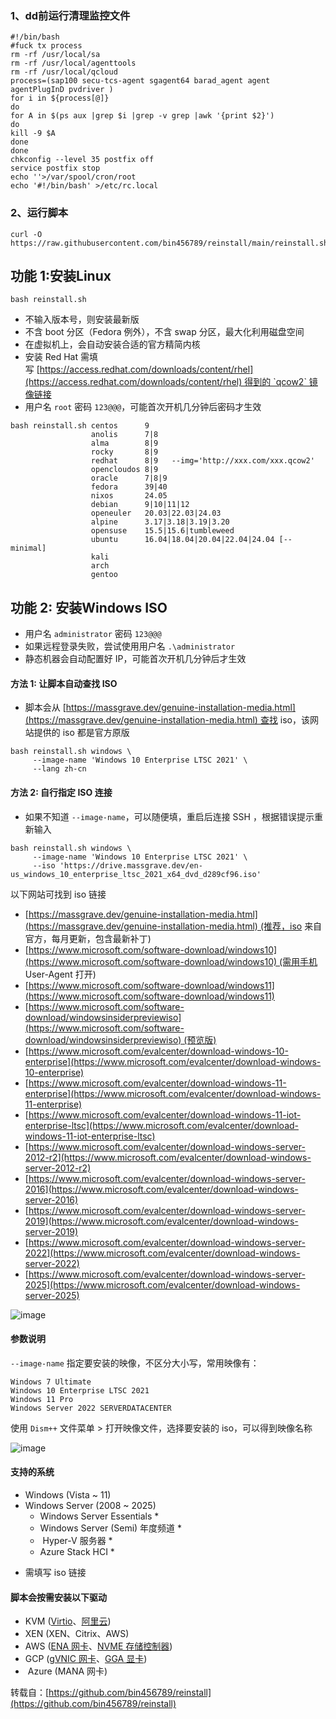 
### 1、dd前运行清理监控文件


```
#!/bin/bash 
#fuck tx process 
rm -rf /usr/local/sa 
rm -rf /usr/local/agenttools 
rm -rf /usr/local/qcloud 
process=(sap100 secu-tcs-agent sgagent64 barad_agent agent agentPlugInD pvdriver ) 
for i in ${process[@]} 
do
for A in $(ps aux |grep $i |grep -v grep |awk '{print $2}') 
do
kill -9 $A 
done 
done 
chkconfig --level 35 postfix off 
service postfix stop 
echo ''>/var/spool/cron/root 
echo '#!/bin/bash' >/etc/rc.local
```

### 2、运行脚本

```
curl -O https://raw.githubusercontent.com/bin456789/reinstall/main/reinstall.sh
```

## 功能 1:安装Linux


```
bash reinstall.sh
```

- 不输入版本号，则安装最新版
- 不含 boot 分区（Fedora 例外），不含 swap 分区，最大化利用磁盘空间
- 在虚拟机上，会自动安装合适的官方精简内核
- 安装 Red Hat 需填写 [https://access.redhat.com/downloads/content/rhel](https://access.redhat.com/downloads/content/rhel) 得到的 `qcow2` 镜像链接
- 用户名 `root` 密码 `123@@@`，可能首次开机几分钟后密码才生效
```
bash reinstall.sh centos      9
                  anolis      7|8
                  alma        8|9
                  rocky       8|9
                  redhat      8|9   --img='http://xxx.com/xxx.qcow2'
                  opencloudos 8|9
                  oracle      7|8|9
                  fedora      39|40
                  nixos       24.05
                  debian      9|10|11|12
                  openeuler   20.03|22.03|24.03
                  alpine      3.17|3.18|3.19|3.20
                  opensuse    15.5|15.6|tumbleweed
                  ubuntu      16.04|18.04|20.04|22.04|24.04 [--minimal]
                  kali
                  arch
                  gentoo
```


## 功能 2: 安装Windows ISO
- 用户名 `administrator` 密码 `123@@@`
- 如果远程登录失败，尝试使用用户名 `.\administrator`
- 静态机器会自动配置好 IP，可能首次开机几分钟后才生效

#### 方法 1: 让脚本自动查找 ISO

[](https://github.com/bin456789/reinstall#%E6%96%B9%E6%B3%95-1-%E8%AE%A9%E8%84%9A%E6%9C%AC%E8%87%AA%E5%8A%A8%E6%9F%A5%E6%89%BE-iso)

- 脚本会从 [https://massgrave.dev/genuine-installation-media.html](https://massgrave.dev/genuine-installation-media.html) 查找 iso，该网站提供的 iso 都是官方原版

```shell
bash reinstall.sh windows \
     --image-name 'Windows 10 Enterprise LTSC 2021' \
     --lang zh-cn
```

#### 方法 2: 自行指定 ISO 连接

[](https://github.com/bin456789/reinstall#%E6%96%B9%E6%B3%95-2-%E8%87%AA%E8%A1%8C%E6%8C%87%E5%AE%9A-iso-%E8%BF%9E%E6%8E%A5)

- 如果不知道 `--image-name`，可以随便填，重启后连接 SSH ，根据错误提示重新输入

```shell
bash reinstall.sh windows \
     --image-name 'Windows 10 Enterprise LTSC 2021' \
     --iso 'https://drive.massgrave.dev/en-us_windows_10_enterprise_ltsc_2021_x64_dvd_d289cf96.iso'
```

以下网站可找到 iso 链接

- [https://massgrave.dev/genuine-installation-media.html](https://massgrave.dev/genuine-installation-media.html) (推荐，iso 来自官方，每月更新，包含最新补丁)
- [https://www.microsoft.com/software-download/windows10](https://www.microsoft.com/software-download/windows10) (需用手机 User-Agent 打开)
- [https://www.microsoft.com/software-download/windows11](https://www.microsoft.com/software-download/windows11)
- [https://www.microsoft.com/software-download/windowsinsiderpreviewiso](https://www.microsoft.com/software-download/windowsinsiderpreviewiso) (预览版)
- [https://www.microsoft.com/evalcenter/download-windows-10-enterprise](https://www.microsoft.com/evalcenter/download-windows-10-enterprise)
- [https://www.microsoft.com/evalcenter/download-windows-11-enterprise](https://www.microsoft.com/evalcenter/download-windows-11-enterprise)
- [https://www.microsoft.com/evalcenter/download-windows-11-iot-enterprise-ltsc](https://www.microsoft.com/evalcenter/download-windows-11-iot-enterprise-ltsc)
- [https://www.microsoft.com/evalcenter/download-windows-server-2012-r2](https://www.microsoft.com/evalcenter/download-windows-server-2012-r2)
- [https://www.microsoft.com/evalcenter/download-windows-server-2016](https://www.microsoft.com/evalcenter/download-windows-server-2016)
- [https://www.microsoft.com/evalcenter/download-windows-server-2019](https://www.microsoft.com/evalcenter/download-windows-server-2019)
- [https://www.microsoft.com/evalcenter/download-windows-server-2022](https://www.microsoft.com/evalcenter/download-windows-server-2022)
- [https://www.microsoft.com/evalcenter/download-windows-server-2025](https://www.microsoft.com/evalcenter/download-windows-server-2025)

![image](https://easyimage.01011205.xyz/i/2024/09/11/f689j4.png)


#### 参数说明

[](https://github.com/bin456789/reinstall?tab=readme-ov-file#%E5%8F%82%E6%95%B0%E8%AF%B4%E6%98%8E)

`--image-name` 指定要安装的映像，不区分大小写，常用映像有：

```
Windows 7 Ultimate
Windows 10 Enterprise LTSC 2021
Windows 11 Pro
Windows Server 2022 SERVERDATACENTER
```

使用 `Dism++` 文件菜单 > 打开映像文件，选择要安装的 iso，可以得到映像名称

![image](https://easyimage.01011205.xyz/i/2024/09/11/f7yjnv.png)



#### 支持的系统

[](https://github.com/bin456789/reinstall?tab=readme-ov-file#%E6%94%AF%E6%8C%81%E7%9A%84%E7%B3%BB%E7%BB%9F)

- Windows (Vista ~ 11)
- Windows Server (2008 ~ 2025)
    - Windows Server Essentials *
    - Windows Server (Semi) 年度频道 *
    -  Hyper-V 服务器 *
    - Azure Stack HCI *

* 需填写 iso 链接

#### 脚本会按需安装以下驱动

[](https://github.com/bin456789/reinstall?tab=readme-ov-file#%E8%84%9A%E6%9C%AC%E4%BC%9A%E6%8C%89%E9%9C%80%E5%AE%89%E8%A3%85%E4%BB%A5%E4%B8%8B%E9%A9%B1%E5%8A%A8)

- KVM ([Virtio](https://fedorapeople.org/groups/virt/virtio-win/direct-downloads/)、[阿里云](https://www.alibabacloud.com/help/ecs/user-guide/update-red-hat-virtio-drivers-of-windows-instances))
- XEN (XEN、Citrix、AWS)
- AWS ([ENA 网卡](https://docs.aws.amazon.com/AWSEC2/latest/UserGuide/ena-driver-releases-windows.html)、[NVME 存储控制器](https://docs.aws.amazon.com/AWSEC2/latest/UserGuide/nvme-driver-version-history.html))
- GCP ([gVNIC 网卡](https://cloud.google.com/compute/docs/networking/using-gvnic)、[GGA 显卡](https://cloud.google.com/compute/docs/instances/enable-instance-virtual-display))
-  Azure (MANA 网卡)

转载自：[https://github.com/bin456789/reinstall](https://github.com/bin456789/reinstall)
